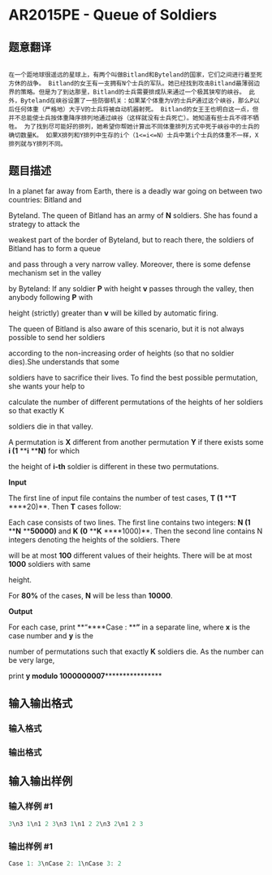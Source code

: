 # AR2015PE - Queue of Soldiers

## 题意翻译

```

在一个距地球很遥远的星球上，有两个叫做Bitland和Byteland的国家，它们之间进行着至死方休的战争。 Bitland的女王有一支拥有N个士兵的军队。她已经找到攻击Bitland最薄弱边界的策略。但是为了到达那里，Bitland的士兵需要排成队来通过一个极其狭窄的峡谷。 此外，Byteland在峡谷设置了一些防御机关：如果某个体重为V的士兵P通过这个峡谷，那么P以后任何体重（严格地）大于V的士兵将被自动机器射死。 Bitland的女王王也明白这一点，但并不总能使士兵按体重降序排列地通过峡谷（这样就没有士兵死亡）。她知道有些士兵不得不牺牲。 为了找到尽可能好的排列，她希望你帮她计算出不同体重排列方式中死于峡谷中的士兵的确切数量K。 如果X排列和Y排列中生存的i个（1<=i<=N）士兵中第i个士兵的体重不一样，X排列就与Y排列不同。

```

## 题目描述

In a planet far away from Earth, there is a deadly war going on between two countries: Bitland and

Byteland. The queen of Bitland has an army of **N** soldiers. She has found a strategy to attack the

weakest part of the border of Byteland, but to reach there, the soldiers of Bitland has to form a queue

and pass through a very narrow valley. Moreover, there is some defense mechanism set in the valley

by Byteland: If any soldier **P** with height **v** passes through the valley, then anybody following **P** with

height (strictly) greater than **v** will be killed by automatic firing.

The queen of Bitland is also aware of this scenario, but it is not always possible to send her soldiers

according to the non-increasing order of heights (so that no soldier dies).She understands that some

soldiers have to sacrifice their lives. To find the best possible permutation, she wants your help to

calculate the number of different permutations of the heights of her soldiers so that exactly K

soldiers die in that valley.

A permutation is **X** different from another permutation **Y** if there exists some **i (1** ****i** ****N)** for which

the height of **i-th** soldier is different in these two permutations.

**Input**

The first line of input file contains the number of test cases, **T (1** ****T** ****20)**. Then **T** cases follow:

Each case consists of two lines. The first line contains two integers: **N (1** ****N** ****50000)** and **K** **(0** ****K** ****1000)**. Then the second line contains N integers denoting the heights of the soldiers. There

will be at most **100** different values of their heights. There will be at most **1000** soldiers with same

height.

For **80%** of the cases, **N** will be less than **10000**.

**Output**

For each case, print **“****Case : ****”** in a separate line, where **x** is the case number and **y** is the

number of permutations such that exactly **K** soldiers die. As the number can be very large,

print **y modulo 1000000007******************

## 输入输出格式

### 输入格式

### 输出格式

## 输入输出样例

### 输入样例 #1

```cpp
3\n3 1\n1 2 3\n3 1\n1 2 2\n3 2\n1 2 3
```


### 输出样例 #1

```cpp
Case 1: 3\nCase 2: 1\nCase 3: 2
```


